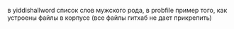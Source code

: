в yiddishallword список слов мужского рода, в probfile пример того, как устроены файлы в корпусе (все файлы гитхаб не дает прикрепить)

